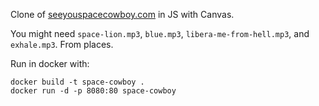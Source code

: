 Clone of [seeyouspacecowboy.com](http://seeyouspacecowboy.com/) in JS
with Canvas.

You might need `space-lion.mp3`, `blue.mp3`,
`libera-me-from-hell.mp3`, and `exhale.mp3`. From places.

Run in docker with:

    docker build -t space-cowboy .
    docker run -d -p 8080:80 space-cowboy
